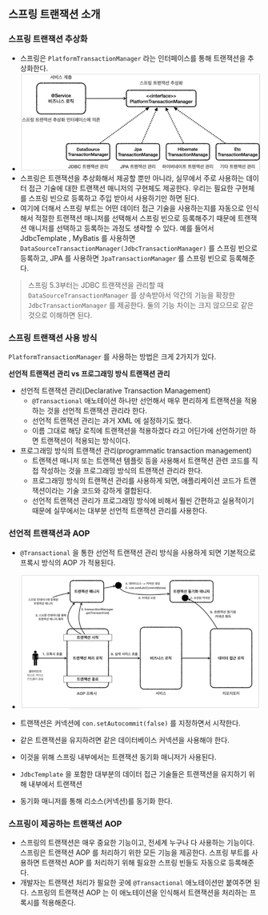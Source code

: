 ## 스프링 트랜잭션 소개

### 스프링 트랜잭션 추상화
- 스프링은 `PlatformTransactionManager` 라는 인터페이스를 통해 트랜잭션을 추상화한다.
- <img src="../../images/transaction/spring-transaction.png" alt="spring-transaction">
- 스프링은 트랜잭션을 추상화해서 제공할 뿐만 아니라, 실무에서 주로 사용하는 데이터 접근 기술에 대한
트랜잭션 매니저의 구현체도 제공한다. 우리는 필요한 구현체를 스프링 빈으로 등록하고 주입 받아서
사용하기만 하면 된다.
- 여기에 더해서 스프링 부트는 어떤 데이터 접근 기술을 사용하는지를 자동으로 인식해서 적절한 트랜잭션
매니저를 선택해서 스프링 빈으로 등록해주기 때문에 트랜잭션 매니저를 선택하고 등록하는 과정도 생략할
수 있다. 예를 들어서 JdbcTemplate , MyBatis 를 사용하면
`DataSourceTransactionManager(JdbcTransactionManager)` 를 스프링 빈으로 등록하고, JPA 를
사용하면 `JpaTransactionManager` 를 스프링 빈으로 등록해준다.

> 스프링 5.3부터는 JDBC 트랜잭션을 관리할 때 `DataSourceTransactionManager` 를 상속받아서 약간의
기능을 확장한 `JdbcTransactionManager` 를 제공한다. 둘의 기능 차이는 크지 않으므로 같은 것으로
이해하면 된다.

### 스프링 트랜잭션 사용 방식
`PlatformTransactionManager` 를 사용하는 방법은 크게 2가지가 있다.

**선언적 트랜잭션 관리 vs 프로그래밍 방식 트랜잭션 관리**  

- 선언적 트랜잭션 관리(Declarative Transaction Management)
  - `@Transactional` 애노테이션 하나만 선언해서 매우 편리하게 트랜잭션을 적용하는 것을 선언적
  트랜잭션 관리라 한다.
  - 선언적 트랜잭션 관리는 과거 XML 에 설정하기도 했다.
  - 이름 그대로 해당 로직에 트랜잭션을 적용하겠다 라고 어딘가에 선언하기만 하면 트랜잭션이 적용되는
  방식이다.
- 프로그래밍 방식의 트랜잭션 관리(programmatic transaction management)
  - 트랜잭션 매니저 또는 트랜잭션 템플릿 등을 사용해서 트랜잭션 관련 코드를 직접 작성하는 것을
  프로그래밍 방식의 트랜잭션 관리라 한다.
  - 프로그래밍 방식의 트랜잭션 관리를 사용하게 되면, 애플리케이션 코드가 트랜잭션이라는 기술 코드와
  강하게 결합된다.
  - 선언적 트랜잭션 관리가 프로그래밍 방식에 비해서 훨씬 간편하고 실용적이기 때문에 실무에서는 대부분
  선언적 트랜잭션 관리를 사용한다.

### 선언적 트랜잭션과 AOP
- `@Transactional` 을 통한 선언적 트랜잭션 관리 방식을 사용하게 되면 기본적으로 프록시 방식의 AOP 가 적용된다.

- <img src="../../images/transaction/transaction-model.png" alt="transaction-model">
- 트랜잭션은 커넥션에 `con.setAutocommit(false)` 를 지정하면서 시작한다.
- 같은 트랜잭션을 유지하려면 같은 데이터베이스 커넥션을 사용해야 한다.
- 이것을 위해 스프링 내부에서는 트랜잭션 동기화 매니저가 사용된다.
- `JdbcTemplate` 을 포함한 대부분의 데이터 접근 기술들은 트랜잭션을 유지하기 위해 내부에서 트랜잭션
- 동기화 매니저를 통해 리소스(커넥션)를 동기화 한다.

### 스프링이 제공하는 트랜잭션 AOP
- 스프링의 트랜잭션은 매우 중요한 기능이고, 전세계 누구나 다 사용하는 기능이다. 스프링은 트랜잭션 AOP
를 처리하기 위한 모든 기능을 제공한다. 스프링 부트를 사용하면 트랜잭션 AOP 를 처리하기 위해 필요한
스프링 빈들도 자동으로 등록해준다.
- 개발자는 트랜잭션 처리가 필요한 곳에 `@Transactional` 애노테이션만 붙여주면 된다. 스프링의
트랜잭션 AOP 는 이 애노테이션을 인식해서 트랜잭션을 처리하는 프록시를 적용해준다.
